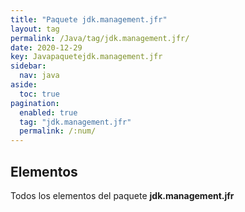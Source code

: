 ```yaml
---
title: "Paquete jdk.management.jfr"
layout: tag
permalink: /Java/tag/jdk.management.jfr/
date: 2020-12-29
key: Javapaquetejdk.management.jfr
sidebar: 
  nav: java
aside: 
  toc: true
pagination: 
  enabled: true
  tag: "jdk.management.jfr"
  permalink: /:num/
---
```


<h2>Elementos</h2>
Todos los elementos del paquete <strong>jdk.management.jfr</strong>
